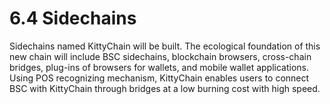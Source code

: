 # 6.4 Sidechains

Sidechains named KittyChain will be built. The ecological foundation of this new chain will include BSC sidechains, blockchain browsers, cross-chain bridges, plug-ins of browsers for wallets, and mobile wallet applications. Using POS recognizing mechanism, KittyChain enables users to connect BSC with KittyChain through bridges at a low burning cost with high speed.
